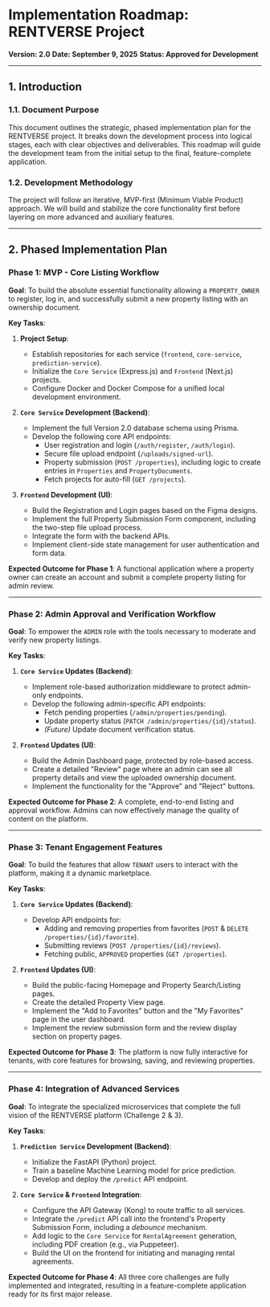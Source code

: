 # Implementation Roadmap: RENTVERSE Project

**Version: 2.0**
**Date: September 9, 2025**
**Status: Approved for Development**

---

## 1. Introduction

### 1.1. Document Purpose

This document outlines the strategic, phased implementation plan for the RENTVERSE project. It breaks down the development process into logical stages, each with clear objectives and deliverables. This roadmap will guide the development team from the initial setup to the final, feature-complete application.

### 1.2. Development Methodology

The project will follow an iterative, MVP-first (Minimum Viable Product) approach. We will build and stabilize the core functionality first before layering on more advanced and auxiliary features.

---

## 2. Phased Implementation Plan

### Phase 1: MVP - Core Listing Workflow

**Goal**: To build the absolute essential functionality allowing a `PROPERTY_OWNER` to register, log in, and successfully submit a new property listing with an ownership document.

**Key Tasks**:

1.  **Project Setup**:

    - Establish repositories for each service (`frontend`, `core-service`, `prediction-service`).
    - Initialize the `Core Service` (Express.js) and `Frontend` (Next.js) projects.
    - Configure Docker and Docker Compose for a unified local development environment.

2.  **`Core Service` Development (Backend)**:

    - Implement the full Version 2.0 database schema using Prisma.
    - Develop the following core API endpoints:
      - User registration and login (`/auth/register`, `/auth/login`).
      - Secure file upload endpoint (`/uploads/signed-url`).
      - Property submission (`POST /properties`), including logic to create entries in `Properties` and `PropertyDocuments`.
      - Fetch projects for auto-fill (`GET /projects`).

3.  **`Frontend` Development (UI)**:
    - Build the Registration and Login pages based on the Figma designs.
    - Implement the full Property Submission Form component, including the two-step file upload process.
    - Integrate the form with the backend APIs.
    - Implement client-side state management for user authentication and form data.

**Expected Outcome for Phase 1**: A functional application where a property owner can create an account and submit a complete property listing for admin review.

---

### Phase 2: Admin Approval and Verification Workflow

**Goal**: To empower the `ADMIN` role with the tools necessary to moderate and verify new property listings.

**Key Tasks**:

1.  **`Core Service` Updates (Backend)**:

    - Implement role-based authorization middleware to protect admin-only endpoints.
    - Develop the following admin-specific API endpoints:
      - Fetch pending properties (`/admin/properties/pending`).
      - Update property status (`PATCH /admin/properties/{id}/status`).
      - _(Future)_ Update document verification status.

2.  **`Frontend` Updates (UI)**:
    - Build the Admin Dashboard page, protected by role-based access.
    - Create a detailed "Review" page where an admin can see all property details and view the uploaded ownership document.
    - Implement the functionality for the "Approve" and "Reject" buttons.

**Expected Outcome for Phase 2**: A complete, end-to-end listing and approval workflow. Admins can now effectively manage the quality of content on the platform.

---

### Phase 3: Tenant Engagement Features

**Goal**: To build the features that allow `TENANT` users to interact with the platform, making it a dynamic marketplace.

**Key Tasks**:

1.  **`Core Service` Updates (Backend)**:

    - Develop API endpoints for:
      - Adding and removing properties from favorites (`POST` & `DELETE /properties/{id}/favorite`).
      - Submitting reviews (`POST /properties/{id}/reviews`).
      - Fetching public, `APPROVED` properties (`GET /properties`).

2.  **`Frontend` Updates (UI)**:
    - Build the public-facing Homepage and Property Search/Listing pages.
    - Create the detailed Property View page.
    - Implement the "Add to Favorites" button and the "My Favorites" page in the user dashboard.
    - Implement the review submission form and the review display section on property pages.

**Expected Outcome for Phase 3**: The platform is now fully interactive for tenants, with core features for browsing, saving, and reviewing properties.

---

### Phase 4: Integration of Advanced Services

**Goal**: To integrate the specialized microservices that complete the full vision of the RENTVERSE platform (Challenge 2 & 3).

**Key Tasks**:

1.  **`Prediction Service` Development (Backend)**:

    - Initialize the FastAPI (Python) project.
    - Train a baseline Machine Learning model for price prediction.
    - Develop and deploy the `/predict` API endpoint.

2.  **`Core Service` & `Frontend` Integration**:
    - Configure the API Gateway (Kong) to route traffic to all services.
    - Integrate the `/predict` API call into the frontend's Property Submission Form, including a _debounce_ mechanism.
    - Add logic to the `Core Service` for `RentalAgreement` generation, including PDF creation (e.g., via Puppeteer).
    - Build the UI on the frontend for initiating and managing rental agreements.

**Expected Outcome for Phase 4**: All three core challenges are fully implemented and integrated, resulting in a feature-complete application ready for its first major release.
